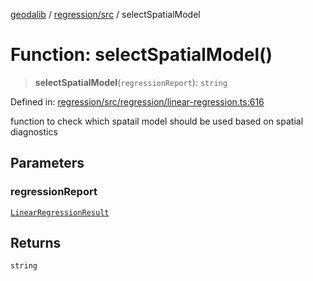 [geodalib](../../../modules.md) / [regression/src](../index.md) / selectSpatialModel

# Function: selectSpatialModel()

> **selectSpatialModel**(`regressionReport`): `string`

Defined in: [regression/src/regression/linear-regression.ts:616](https://github.com/GeoDaCenter/geoda-lib/blob/04471ecd75dbfe13a0a0fbff4b6e7d785ad0f8e7/js/packages/regression/src/regression/linear-regression.ts#L616)

function to check which spatail model should be used based on spatial diagnostics

## Parameters

### regressionReport

[`LinearRegressionResult`](../type-aliases/LinearRegressionResult.md)

## Returns

`string`
